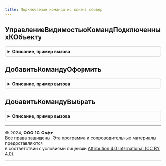 ```yaml
---
title: Подключаемые команды ис клиент сервер
---
```



## УправлениеВидимостьюКомандПодключенныхКОбъекту
<details style="margin: 1em 0; padding: 0.5em; border: 1px solid #ccc; border-radius: 6px;">

<summary style="font-weight: bold; cursor: pointer;">Описание, пример вызова</summary>

```bsl

// Вставить вызов в точках изменения видимости команд (групп команд) по документу-основанию
//
// Параметры:
//   Форма  - ФормаКлиентскогоПриложения     - форма-источник вызова.
//
Процедура УправлениеВидимостьюКомандПодключенныхКОбъекту(Форма) Экспорт
```

Пример вызова
```bsl
ПодключаемыеКомандыИСКлиентСервер.УправлениеВидимостьюКомандПодключенныхКОбъекту(Форма) 
```
</details>

## ДобавитьКомандуОформить
<details style="margin: 1em 0; padding: 0.5em; border: 1px solid #ccc; border-radius: 6px;">

<summary style="font-weight: bold; cursor: pointer;">Описание, пример вызова</summary>

```bsl

// Добавить команду в подменю "Оформить".
//
// Параметры:
//  СтруктураКоманд - Структура - Структура команд:
//   * ОформитьИС - Массив Из См. ОписаниеКоманды - команды оформления основания
//   * ВыбратьИС  - Массив Из См. ОписаниеКоманды - команды выбора основания
//  ИмяМетаданныхДокумента - Строка - Имя метаданных документа
//  ПредставлениеМетаданныхДокумента - Строка - Представление метаданных документа
//  СтрокаФункциональныхОпций - Строка - Строка функциональных опций
Процедура ДобавитьКомандуОформить(СтруктураКоманд, ИмяМетаданныхДокумента, ПредставлениеМетаданныхДокумента, СтрокаФункциональныхОпций = "") Экспорт
```

Пример вызова
```bsl
ПодключаемыеКомандыИСКлиентСервер.ДобавитьКомандуОформить(СтруктураКоманд, ИмяМетаданныхДокумента, ПредставлениеМетаданныхДокумента, СтрокаФункциональныхОпций);
```
</details>

## ДобавитьКомандуВыбрать
<details style="margin: 1em 0; padding: 0.5em; border: 1px solid #ccc; border-radius: 6px;">

<summary style="font-weight: bold; cursor: pointer;">Описание, пример вызова</summary>

```bsl

// Добавить команду в подменю "Выбрать".
//
// Параметры:
//  СтруктураКоманд - Структура - Структура команд:
//   * ОформитьИС - Массив Из См. ОписаниеКоманды - команды оформления основания
//   * ВыбратьИС  - Массив Из См. ОписаниеКоманды - команды выбора основания
//  ИмяМетаданныхДокумента - Строка - Имя метаданных документа
//  ПредставлениеМетаданныхДокумента - Строка - Представление метаданных документа
//  СтрокаФункциональныхОпций - Строка - Строка функциональных опций
Процедура ДобавитьКомандуВыбрать(СтруктураКоманд, ИмяМетаданныхДокумента, ПредставлениеМетаданныхДокумента, СтрокаФункциональныхОпций = "") Экспорт
```

Пример вызова
```bsl
ПодключаемыеКомандыИСКлиентСервер.ДобавитьКомандуВыбрать(СтруктураКоманд, ИмяМетаданныхДокумента, ПредставлениеМетаданныхДокумента, СтрокаФункциональныхОпций);
```
</details>

---

© 2024, **ООО 1С-Софт**  
Все права защищены. Эта программа и сопроводительные материалы предоставляются  
в соответствии с условиями лицензии [Attribution 4.0 International (CC BY 4.0)](https://creativecommons.org/licenses/by/4.0/legalcode).

---
